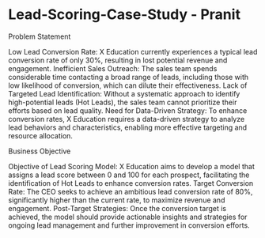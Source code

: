 # Lead-Scoring-Case-Study - Pranit
Problem Statement

Low Lead Conversion Rate: X Education currently experiences a typical lead conversion rate of only 30%, resulting in lost potential revenue and engagement.
Inefficient Sales Outreach: The sales team spends considerable time contacting a broad range of leads, including those with low likelihood of conversion, which can dilute their effectiveness.
Lack of Targeted Lead Identification: Without a systematic approach to identify high-potential leads (Hot Leads), the sales team cannot prioritize their efforts based on lead quality.
Need for Data-Driven Strategy: To enhance conversion rates, X Education requires a data-driven strategy to analyze lead behaviors and characteristics, enabling more effective targeting and resource allocation.


Business Objective

Objective of Lead Scoring Model: X Education aims to develop a model that assigns a lead score between 0 and 100 for each prospect, facilitating the identification of Hot Leads to enhance conversion rates.
Target Conversion Rate: The CEO seeks to achieve an ambitious lead conversion rate of 80%, significantly higher than the current rate, to maximize revenue and engagement.
Post-Target Strategies: Once the conversion target is achieved, the model should provide actionable insights and strategies for ongoing lead management and further improvement in conversion efforts.
